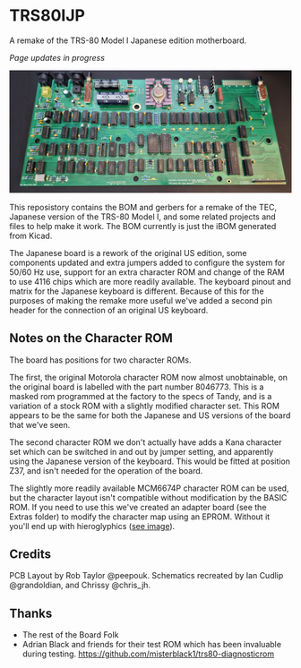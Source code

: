 # TRS80IJP

A remake of the TRS-80 Model I Japanese edition motherboard.

*Page updates in progress*

![Build Board in Green](https://github.com/Board-Folk/TRS80IJP/blob/main/images/builtboardv1.0_small.jpg)

This reposistory contains the BOM and gerbers for a remake of the TEC, Japanese version of the TRS-80 Model I, and some related projects and files to help make it work. The BOM currently is just the iBOM generated from Kicad.

The Japanese board is a rework of the original US edition, some components updated and extra jumpers added to configure the system for 50/60 Hz use, support for an extra character ROM and change of the RAM to use 4116 chips which are more readily available. The keyboard pinout and matrix for the Japanese keyboard is different. Because of this for the purposes of making the remake more useful we've added a second pin header for the connection of an original US keyboard.

## Notes on the Character ROM

The board has positions for two character ROMs.

The first, the original Motorola character ROM now almost unobtainable, on the original board is labelled with the part number 8046773. This is a masked rom programmed at the factory to the specs of Tandy, and is a variation of a stock ROM with a slightly modified character set. This ROM appears to be the same for both the Japanese and US versions of the board that we've seen.

The second character ROM we don't actually have adds a Kana character set which can be switched in and out by jumper setting, and apparently using the Japanese version of the keyboard. This would be fitted at position Z37, and isn't needed for the operation of the board.

The slightly more readily available MCM6674P character ROM can be used, but the character layout isn't compatible without modification by the BASIC ROM. If you need to use this we've created an adapter board (see the Extras folder) to modify the character map using an EPROM. Without it you'll end up with hieroglyphics ([see image](https://github.com/Board-Folk/TRS80IJP/blob/main/images/wrongmap.jpg)).

## Credits

PCB Layout by Rob Taylor @peepouk. Schematics recreated by Ian Cudlip @grandoldian, and Chrissy @chris_jh.

## Thanks

  * The rest of the Board Folk
  * Adrian Black and friends for their test ROM which has been invaluable during testing. https://github.com/misterblack1/trs80-diagnosticrom

